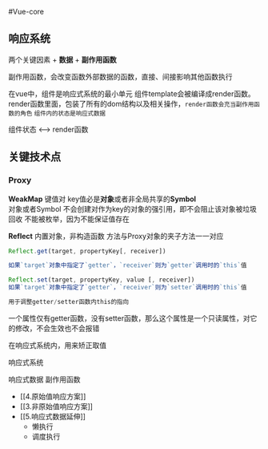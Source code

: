#Vue-core 
## 响应系统

两个关键因素
	+ **数据**
	+ **副作用函数**

副作用函数，会改变函数外部数据的函数，直接、间接影响其他函数执行

在vue中，组件是响应式系统的最小单元
组件template会被编译成render函数。render函数里面，包装了所有的dom结构以及相关操作，`render函数会充当副作用函数的角色`
`组件内的状态是响应式数据`

组件状态 <--> render函数


## 关键技术点

### Proxy

**WeakMap**
键值对 
key值必是**对象**或者非全局共享的**Symbol**  
对象或者Symbol
不会创建对作为key的对象的强引用，即不会阻止该对象被垃圾回收
不能被枚举，因为不能保证值存在

**Reflect**
内置对象，非构造函数
方法与Proxy对象的夹子方法一一对应

```js
Reflect.get(target, propertyKey[, receiver])

如果`target`对象中指定了`getter`，`receiver`则为`getter`调用时的`this`值

Reflect.set(target, propertyKey, value [, receiver])
如果`target`对象中指定了`getter`，`receiver`则为`setter`调用时的`this`值

用于调整getter/setter函数内this的指向

```

一个属性仅有getter函数，没有setter函数，那么这个属性是一个只读属性，对它的修改，不会生效也不会报错

在响应式系统内，用来矫正取值

响应式系统

响应式数据
副作用函数





+ [[4.原始值响应方案]]
+ [[3.非原始值响应方案]]
+ [[5.响应式数据延伸]]
	+ 懒执行
	+ 调度执行
